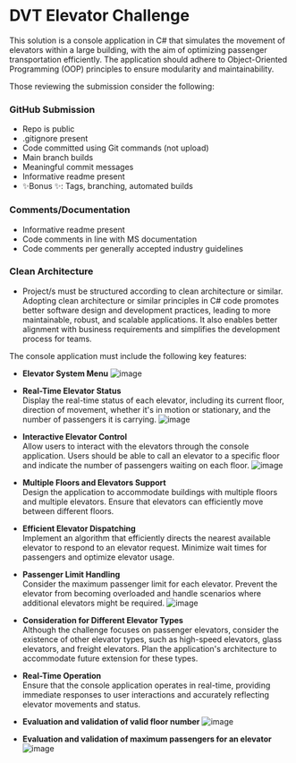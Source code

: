 # DVT Elevator Challenge

This solution is a console application in C# that simulates the movement of
elevators within a large building, with the aim of optimizing passenger transportation efficiently. The
application should adhere to Object-Oriented Programming (OOP) principles to ensure modularity
and maintainability.

Those reviewing the submission consider the following:
### GitHub Submission
- Repo is public
- .gitignore present
- Code committed using Git commands (not upload)
- Main branch builds
- Meaningful commit messages
- Informative readme present
- ✨Bonus ✨: Tags, branching, automated builds
### Comments/Documentation
- Informative readme present
- Code comments in line with MS documentation
- Code comments per generally accepted industry guidelines
### Clean Architecture
- Project/s must be structured according to clean architecture or similar. Adopting clean architecture
or similar principles in C# code promotes better software design and development practices, leading
to more maintainable, robust, and scalable applications. It also enables better alignment with
business requirements and simplifies the development process for teams.

The console application must include the following key features:
- **Elevator System Menu**
  ![image](https://github.com/user-attachments/assets/6b934aa9-9917-4eb7-8c6e-51e3bbce24c5)



- **Real-Time Elevator Status**  
    Display the real-time status of each elevator, including its current floor, direction of movement,
whether it's in motion or stationary, and the number of passengers it is carrying.
    ![image](https://github.com/user-attachments/assets/fed75678-b8a7-4110-98d1-66b817c42642)

- **Interactive Elevator Control**  
    Allow users to interact with the elevators through the console application. Users should be able
to call an elevator to a specific floor and indicate the number of passengers waiting on each floor.
![image](https://github.com/user-attachments/assets/5c341b77-1508-48fe-96a2-036beaa5e6be)

- **Multiple Floors and Elevators Support**  
Design the application to accommodate buildings with multiple floors and multiple elevators.
Ensure that elevators can efficiently move between different floors.
- **Efficient Elevator Dispatching**  
Implement an algorithm that efficiently directs the nearest available elevator to respond to an
elevator request. Minimize wait times for passengers and optimize elevator usage.
- **Passenger Limit Handling**  
Consider the maximum passenger limit for each elevator. Prevent the elevator from becoming
overloaded and handle scenarios where additional elevators might be required.
![image](https://github.com/user-attachments/assets/e276fef4-a31c-4e13-a716-5e804011d6d4)


- **Consideration for Different Elevator Types**  
Although the challenge focuses on passenger elevators, consider the existence of other elevator
types, such as high-speed elevators, glass elevators, and freight elevators. Plan the application's
architecture to accommodate future extension for these types.
- **Real-Time Operation**  
Ensure that the console application operates in real-time, providing immediate responses to user
interactions and accurately reflecting elevator movements and status.

- **Evaluation and validation of valid floor number** 
![image](https://github.com/user-attachments/assets/3f25d6a4-ea0d-41c1-a0df-61fa427bdcce)

- **Evaluation and validation of maximum passengers for an elevator** 
![image](https://github.com/user-attachments/assets/8e8d8ab0-1fad-41c7-aa5e-a7a2eac86058)


